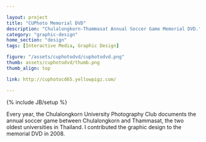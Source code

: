 ```yaml
---

layout: project
title: "CUPhoto Memorial DVD"
description: "Chulalongkorn-Thammasat Annual Soccer Game Memorial DVD."
category: "graphic-design"
home_section: "design"
tags: [Interactive Media, Graphic Design]

figure: "/assets/cuphotodvd/cuphotodvd.png"
thumb: assets/cuphotodvd/thumb.png
thumb_align: top

link: http://cuphotocd65.yellowpigz.com/

---
```

{% include JB/setup %}

Every year, the Chulalongkorn University Photography Club documents the annual soccer game between Chulalongkorn and Thammasat, the two oldest universities in Thailand.  I contributed the graphic design to the memorial DVD in 2008. 